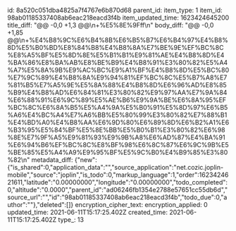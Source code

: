 id: 8a520c051dba4825a7f4767e6b870d68
parent_id: 
item_type: 1
item_id: 98ab01185337408ab6eac218eacd3f4b
item_updated_time: 1623424645200
title_diff: "@@ -0,0 +1,3 @@\\n+%E5%8E%9Fff\\n"
body_diff: "@@ -0,0 +1,85 @@\\n+%E4%B8%9C%E6%B4%8B%E6%B5%B7%E6%B4%97%E4%B8%8D%E5%B0%BD%E8%84%B8%E4%B8%8A%E7%BE%9E%EF%BC%8C%E8%A5%BF%E5%8D%8E%E5%B1%B1%E9%81%AE%E4%B8%8D%E4%BA%86%E8%BA%AB%E8%BE%B9%E4%B8%91%E3%80%82%E5%A4%A7%E5%8A%9B%E9%AC%BC%E9%A1%BF%E4%B8%8D%E5%BC%80%E7%9C%89%E4%B8%8A%E9%94%81%EF%BC%8C%E5%B7%A8%E7%81%B5%E7%A5%9E%E5%8A%88%E4%B8%8D%E6%96%AD%E8%85%B9%E4%B8%AD%E6%84%81%E3%80%82%E9%97%AA%E7%9A%84%E6%88%91%E6%9C%89%E5%AE%B6%E9%9A%BE%E6%8A%95%EF%BC%8C%E6%8A%B5%E5%A4%9A%E5%B0%91%E5%8D%97%E6%B5%A6%E4%BC%A4%E7%A6%BB%E5%80%99%E3%80%82%E7%88%B1%E4%BD%A0%E4%B8%AA%E6%9D%80%E6%89%8D%E6%B2%A1%E6%B3%95%E5%84%BF%E5%8E%BB%E5%B0%B1%E3%80%82%E6%98%8E%E7%9F%A5%E9%81%93%E9%9B%A8%E6%AD%87%E4%BA%91%E6%94%B6%EF%BC%8C%E8%BF%98%E6%8C%87%E6%9C%9B%E5%BE%85%E5%A4%A9%E9%95%BF%E5%9C%B0%E4%B9%85%E3%80%82\\n"
metadata_diff: {"new":{"is_shared":0,"application_data":"","source_application":"net.cozic.joplin-mobile","source":"joplin","is_todo":0,"markup_language":1,"order":1623424621611,"latitude":"0.00000000","longitude":"0.00000000","todo_completed":0,"altitude":"0.0000","parent_id":"ad06246fb1354e2788e57651cc55db6d","source_url":"","id":"98ab01185337408ab6eac218eacd3f4b","todo_due":0,"author":""},"deleted":[]}
encryption_cipher_text: 
encryption_applied: 0
updated_time: 2021-06-11T15:17:25.402Z
created_time: 2021-06-11T15:17:25.402Z
type_: 13